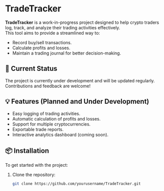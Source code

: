 # TradeTracker

**TradeTracker** is a work-in-progress project designed to help crypto traders log, track, and analyze their trading activities effectively.  
This tool aims to provide a streamlined way to:
- Record buy/sell transactions.
- Calculate profits and losses.
- Maintain a trading journal for better decision-making.

## 🚀 Current Status
The project is currently under development and will be updated regularly. Contributions and feedback are welcome!

## 💡 Features (Planned and Under Development)
- Easy logging of trading activities.
- Automatic calculation of profits and losses.
- Support for multiple cryptocurrencies.
- Exportable trade reports.
- Interactive analytics dashboard (coming soon).

## 📦 Installation
To get started with the project:
1. Clone the repository:
   ```bash
   git clone https://github.com/yourusername/TradeTracker.git
